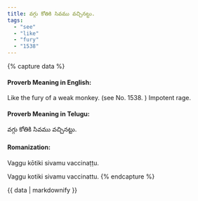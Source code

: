 ```yaml
---
title: వగ్గు కోతికి సివము వచ్చినట్టు.
tags:
  - "see"
  - "like"
  - "fury"
  - "1538"
---
```


{% capture data %}
#### Proverb Meaning in English:
Like the fury of a weak monkey.
(see No. 1538. )
Impotent rage.

#### Proverb Meaning in Telugu:
వగ్గు కోతికి సివము వచ్చినట్టు.

#### Romanization:
Vaggu kōtiki sivamu vaccinaṭṭu.

Vaggu kotiki sivamu vaccinattu.
{% endcapture %}

{{ data | markdownify }}


